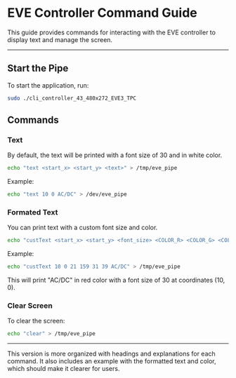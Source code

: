# EVE Controller Command Guide

This guide provides commands for interacting with the EVE controller to display text and manage the screen.

---

## Start the Pipe

To start the application, run:

```bash
sudo ./cli_controller_43_480x272_EVE3_TPC
```

## Commands

### Text
By default, the text will be printed with a font size of 30 and in white color.
```bash
echo "text <start_x> <start_y> <text>" > /tmp/eve_pipe
```
Example:
```bash
echo "text 10 0 AC/DC" > /dev/eve_pipe
```

### Formated Text
You can print text with a custom font size and color.
```bash
echo "custText <start_x> <start_y> <font_size> <COLOR_R> <COLOR_G> <COLOR_B> <text>" > /tmp/eve_pipe
```
Example:
```bash
echo "custText 10 0 21 159 31 39 AC/DC" > /tmp/eve_pipe
```
This will print "AC/DC" in red color with a font size of 30 at coordinates (10, 0).

### Clear Screen
To clear the screen:
```bash
echo "clear" > /tmp/eve_pipe
```

---

This version is more organized with headings and explanations for each command. It also includes an example with the formatted text and color, which should make it clearer for users.

